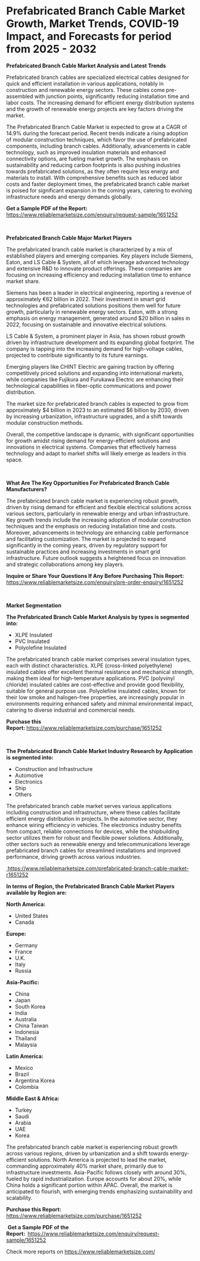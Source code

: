 <p><h1>Prefabricated Branch Cable Market Growth, Market Trends, COVID-19 Impact, and Forecasts for period from 2025 - 2032</h1></p><p><strong>Prefabricated Branch Cable Market Analysis and Latest Trends</strong></p>
<p><p>Prefabricated branch cables are specialized electrical cables designed for quick and efficient installation in various applications, notably in construction and renewable energy sectors. These cables come pre-assembled with junction points, significantly reducing installation time and labor costs. The increasing demand for efficient energy distribution systems and the growth of renewable energy projects are key factors driving the market.</p><p>The Prefabricated Branch Cable Market is expected to grow at a CAGR of 14.9% during the forecast period. Recent trends indicate a rising adoption of modular construction techniques, which favor the use of prefabricated components, including branch cables. Additionally, advancements in cable technology, such as improved insulation materials and enhanced connectivity options, are fueling market growth. The emphasis on sustainability and reducing carbon footprints is also pushing industries towards prefabricated solutions, as they often require less energy and materials to install. With comprehensive benefits such as reduced labor costs and faster deployment times, the prefabricated branch cable market is poised for significant expansion in the coming years, catering to evolving infrastructure needs and energy demands globally.</p></p>
<p><strong>Get a Sample PDF of the Report:&nbsp;</strong> <a href="https://www.reliablemarketsize.com/enquiry/request-sample/1651252?utm_campaign=3527&utm_medium=2&utm_source=Github&utm_content=ia&utm_term=31032025&utm_id=prefabricated-branch-cable">https://www.reliablemarketsize.com/enquiry/request-sample/1651252</a></p>
<p>&nbsp;</p>
<p><strong>Prefabricated Branch Cable Major Market Players</strong></p>
<p><p>The prefabricated branch cable market is characterized by a mix of established players and emerging companies. Key players include Siemens, Eaton, and LS Cable & System, all of which leverage advanced technology and extensive R&D to innovate product offerings. These companies are focusing on increasing efficiency and reducing installation time to enhance market share.</p><p>Siemens has been a leader in electrical engineering, reporting a revenue of approximately €62 billion in 2022. Their investment in smart grid technologies and prefabricated solutions positions them well for future growth, particularly in renewable energy sectors. Eaton, with a strong emphasis on energy management, generated around $20 billion in sales in 2022, focusing on sustainable and innovative electrical solutions.</p><p>LS Cable & System, a prominent player in Asia, has shown robust growth driven by infrastructure development and its expanding global footprint. The company is tapping into the increasing demand for high-voltage cables, projected to contribute significantly to its future earnings.</p><p>Emerging players like CHINT Electric are gaining traction by offering competitively priced solutions and expanding into international markets, while companies like Fujikura and Furukawa Electric are enhancing their technological capabilities in fiber-optic communications and power distribution.</p><p>The market size for prefabricated branch cables is expected to grow from approximately $4 billion in 2023 to an estimated $6 billion by 2030, driven by increasing urbanization, infrastructure upgrades, and a shift towards modular construction methods.</p><p>Overall, the competitive landscape is dynamic, with significant opportunities for growth amidst rising demand for energy-efficient solutions and innovations in electrical systems. Companies that effectively harness technology and adapt to market shifts will likely emerge as leaders in this space.</p></p>
<p>&nbsp;</p>
<p><strong>What Are The Key Opportunities For Prefabricated Branch Cable Manufacturers?</strong></p>
<p><p>The prefabricated branch cable market is experiencing robust growth, driven by rising demand for efficient and flexible electrical solutions across various sectors, particularly in renewable energy and urban infrastructure. Key growth trends include the increasing adoption of modular construction techniques and the emphasis on reducing installation time and costs. Moreover, advancements in technology are enhancing cable performance and facilitating customization. The market is projected to expand significantly in the coming years, driven by regulatory support for sustainable practices and increasing investments in smart grid infrastructure. Future outlook suggests a heightened focus on innovation and strategic collaborations among key players.</p></p>
<p><strong>Inquire or Share Your Questions If Any Before Purchasing This Report:</strong> <a href="https://www.reliablemarketsize.com/enquiry/pre-order-enquiry/1651252?utm_campaign=3527&utm_medium=2&utm_source=Github&utm_content=ia&utm_term=31032025&utm_id=prefabricated-branch-cable">https://www.reliablemarketsize.com/enquiry/pre-order-enquiry/1651252</a></p>
<p>&nbsp;</p>
<p><strong>Market Segmentation</strong></p>
<p><strong>The Prefabricated Branch Cable Market Analysis by types is segmented into:</strong></p>
<p><ul><li>XLPE Insulated</li><li>PVC Insulated</li><li>Polyolefine Insulated</li></ul></p>
<p><p>The prefabricated branch cable market comprises several insulation types, each with distinct characteristics. XLPE (cross-linked polyethylene) insulated cables offer excellent thermal resistance and mechanical strength, making them ideal for high-temperature applications. PVC (polyvinyl chloride) insulated cables are cost-effective and provide good flexibility, suitable for general purpose use. Polyolefine insulated cables, known for their low smoke and halogen-free properties, are increasingly popular in environments requiring enhanced safety and minimal environmental impact, catering to diverse industrial and commercial needs.</p></p>
<p><strong>Purchase this Report:&nbsp;</strong><a href="https://www.reliablemarketsize.com/purchase/1651252?utm_campaign=3527&utm_medium=2&utm_source=Github&utm_content=ia&utm_term=31032025&utm_id=prefabricated-branch-cable">https://www.reliablemarketsize.com/purchase/1651252</a></p>
<p>&nbsp;</p>
<p><strong>The Prefabricated Branch Cable Market Industry Research by Application is segmented into:</strong></p>
<p><ul><li>Construction and Infrastructure</li><li>Automotive</li><li>Electronics</li><li>Ship</li><li>Others</li></ul></p>
<p><p>The prefabricated branch cable market serves various applications including construction and infrastructure, where these cables facilitate efficient energy distribution in projects. In the automotive sector, they enhance wiring efficiency in vehicles. The electronics industry benefits from compact, reliable connections for devices, while the shipbuilding sector utilizes them for robust and flexible power solutions. Additionally, other sectors such as renewable energy and telecommunications leverage prefabricated branch cables for streamlined installations and improved performance, driving growth across various industries.</p></p>
<p><a href="https://www.reliablemarketsize.com/prefabricated-branch-cable-market-r1651252?utm_campaign=3527&utm_medium=2&utm_source=Github&utm_content=ia&utm_term=31032025&utm_id=prefabricated-branch-cable">&nbsp;https://www.reliablemarketsize.com/prefabricated-branch-cable-market-r1651252</a></p>
<p><strong>In terms of Region, the Prefabricated Branch Cable Market Players available by Region are:</strong></p>
<p>
    <p> <strong> North America: </strong>
        <ul>
            <li>United States</li>
            <li>Canada</li>
        </ul>
        </p> 
    <p> <strong> Europe: </strong>
        <ul>
            <li>Germany</li>
            <li>France</li>
            <li>U.K.</li>
            <li>Italy</li>
            <li>Russia</li>
        </ul>
        </p> 
    <p> <strong> Asia-Pacific: </strong>
        <ul>
            <li>China</li>
            <li>Japan</li>
            <li>South Korea</li>
            <li>India</li>
            <li>Australia</li>
            <li>China Taiwan</li>
            <li>Indonesia</li>
            <li>Thailand</li>
            <li>Malaysia</li>
        </ul>
        </p> 
    <p> <strong> Latin America: </strong>
        <ul>
            <li>Mexico</li>
            <li>Brazil</li>
            <li>Argentina Korea</li>
            <li>Colombia</li>
        </ul>
        </p> 
    <p> <strong> Middle East & Africa: </strong>
        <ul>
            <li>Turkey</li>
            <li>Saudi</li>
            <li>Arabia</li>
            <li>UAE</li>
            <li>Korea</li>
        </ul>
    </p>
    </p>
<p><p>The prefabricated branch cable market is experiencing robust growth across various regions, driven by urbanization and a shift towards energy-efficient solutions. North America is projected to lead the market, commanding approximately 40% market share, primarily due to infrastructure investments. Asia-Pacific follows closely with around 30%, fueled by rapid industrialization. Europe accounts for about 20%, while China holds a significant portion within APAC. Overall, the market is anticipated to flourish, with emerging trends emphasizing sustainability and scalability.</p></p>
<p><strong>Purchase this Report: </strong><a href="https://www.reliablemarketsize.com/purchase/1651252?utm_campaign=3527&utm_medium=2&utm_source=Github&utm_content=ia&utm_term=31032025&utm_id=prefabricated-branch-cable">https://www.reliablemarketsize.com/purchase/1651252</a></p>
<p>&nbsp;<strong>Get a Sample PDF of the Report:&nbsp;&nbsp;</strong><a href="https://www.reliablemarketsize.com/enquiry/request-sample/1651252?utm_campaign=3527&utm_medium=2&utm_source=Github&utm_content=ia&utm_term=31032025&utm_id=prefabricated-branch-cable">https://www.reliablemarketsize.com/enquiry/request-sample/1651252</a></p>
<p><strong></strong></p>
<p>Check more reports on <a href="https://www.reliablemarketsize.com/?utm_campaign=3527&utm_medium=2&utm_source=Github&utm_content=ia&utm_term=31032025&utm_id=prefabricated-branch-cable">https://www.reliablemarketsize.com/</a></p>
